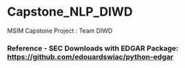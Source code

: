# Capstone_NLP_DIWD
MSIM Capstone Project : Team DIWD


### Reference - SEC Downloads with EDGAR Package: https://github.com/edouardswiac/python-edgar
